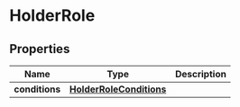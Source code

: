 

# HolderRole


## Properties

| Name | Type | Description |
|------------ | ------------- | ------------- |
|**conditions** | [**HolderRoleConditions**](HolderRoleConditions.md) |  |



